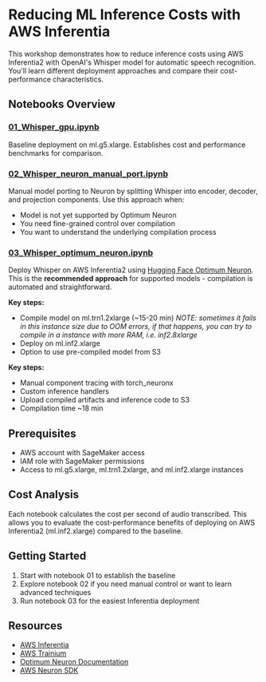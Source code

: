 # Reducing ML Inference Costs with AWS Inferentia

This workshop demonstrates how to reduce inference costs using AWS Inferentia2 with OpenAI's Whisper model for automatic speech recognition. You'll learn different deployment approaches and compare their cost-performance characteristics.

## Notebooks Overview

### [01_Whisper_gpu.ipynb](01_Whisper_gpu.ipynb)
Baseline deployment on ml.g5.xlarge. Establishes cost and performance benchmarks for comparison.

### [02_Whisper_neuron_manual_port.ipynb](02_Whisper_neuron_manual_port.ipynb)
Manual model porting to Neuron by splitting Whisper into encoder, decoder, and projection components. Use this approach when:
- Model is not yet supported by Optimum Neuron
- You need fine-grained control over compilation
- You want to understand the underlying compilation process

### [03_Whisper_optimum_neuron.ipynb](03_Whisper_optimum_neuron.ipynb)
Deploy Whisper on AWS Inferentia2 using [Hugging Face Optimum Neuron](https://huggingface.co/docs/optimum-neuron/index). This is the **recommended approach** for supported models - compilation is automated and straightforward.

**Key steps:**
- Compile model on ml.trn1.2xlarge (~15-20 min) _NOTE: sometimes it fails in this instance size due to OOM errors, if that happens, you can try to compile in a instance with more RAM, i.e. inf2.8xlarge_
- Deploy on ml.inf2.xlarge
- Option to use pre-compiled model from S3

**Key steps:**
- Manual component tracing with torch_neuronx
- Custom inference handlers
- Upload compiled artifacts and inference code to S3
- Compilation time ~18 min

## Prerequisites

- AWS account with SageMaker access
- IAM role with SageMaker permissions
- Access to ml.g5.xlarge, ml.trn1.2xlarge, and ml.inf2.xlarge instances

## Cost Analysis

Each notebook calculates the cost per second of audio transcribed. This allows you to evaluate the cost-performance benefits of deploying on AWS Inferentia2 (ml.inf2.xlarge) compared to the baseline.

## Getting Started

1. Start with notebook 01 to establish the baseline
2. Explore notebook 02 if you need manual control or want to learn advanced techniques
3. Run notebook 03 for the easiest Inferentia deployment

## Resources

- [AWS Inferentia](https://aws.amazon.com/machine-learning/inferentia/)
- [AWS Trainium](https://aws.amazon.com/machine-learning/trainium/)
- [Optimum Neuron Documentation](https://huggingface.co/docs/optimum-neuron/index)
- [AWS Neuron SDK](https://awsdocs-neuron.readthedocs-hosted.com/)
